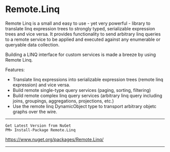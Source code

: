 # Remote.Linq

Remote Linq is a small and easy to use - yet very powerful - library to translate linq expression trees to strongly typed, serializable expression trees and vice versa. It provides functionality to send arbitrary linq queries to a remote service to be applied and executed against any enumerable or queryable data collection.

Building a LINQ interface for custom services is made a breeze by using Remote Linq.


Features:
* Translate linq expressions into serializable expression trees (remote linq expression) and vice versa. 
* Build remote single-type query services (paging, sorting, filtering)
* Build remote complex linq query services (arbitrary linq query including joins, groupings, aggregations, projections, etc.)
* Use the remote linq DynamicObject type to transport arbitrary objetc graphs over the wire.


* * * * * * * * * * * * * * * * * * * * * * * * * * * * *
```
Get Latest Version from NuGet
PM> Install-Package Remote.Linq
```

https://www.nuget.org/packages/Remote.Linq/ 
* * * * * * * * * * * * * * * * * * * * * * * * * * * * *